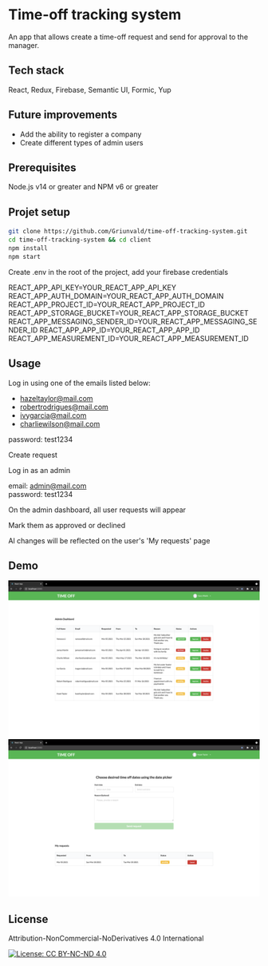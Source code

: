 # Time-off tracking system

An app that allows create a time-off request and send for approval to the manager.

## Tech stack

React, Redux, Firebase, Semantic UI, Formic, Yup

## Future improvements

- Add the ability to register a company
- Create different types of admin users

## Prerequisites

Node.js v14 or greater and NPM v6 or greater

## Projet setup

```bash
git clone https://github.com/Griunvald/time-off-tracking-system.git
cd time-off-tracking-system && cd client
npm install
npm start
```

Create .env in the root of the project, add your firebase credentials

REACT_APP_API_KEY=YOUR_REACT_APP_API_KEY
REACT_APP_AUTH_DOMAIN=YOUR_REACT_APP_AUTH_DOMAIN
REACT_APP_PROJECT_ID=YOUR_REACT_APP_PROJECT_ID
REACT_APP_STORAGE_BUCKET=YOUR_REACT_APP_STORAGE_BUCKET
REACT_APP_MESSAGING_SENDER_ID=YOUR_REACT_APP_MESSAGING_SENDER_ID
REACT_APP_APP_ID=YOUR_REACT_APP_APP_ID
REACT_APP_MEASUREMENT_ID=YOUR_REACT_APP_MEASUREMENT_ID

## Usage

Log in using one of the emails listed below:

- hazeltaylor@mail.com
- robertrodrigues@mail.com
- ivygarcia@mail.com
- charliewilson@mail.com

password: test1234

Create request

Log in as an admin

email: admin@mail.com  
password: test1234

On the admin dashboard, all user requests will appear

Mark them as approved or declined

Al changes will be reflected on the user's 'My requests' page

## Demo

![look at this](https://github.com/Griunvald/time-off-tracking-system/blob/main/demo/screen-1.png)
![look at this](https://github.com/Griunvald/time-off-tracking-system/blob/main/demo/screen-2.png)

## License

Attribution-NonCommercial-NoDerivatives 4.0 International

[![License: CC BY-NC-ND 4.0](https://licensebuttons.net/l/by-nc-nd/4.0/80x15.png)](https://creativecommons.org/licenses/by-nc-nd/4.0/)
